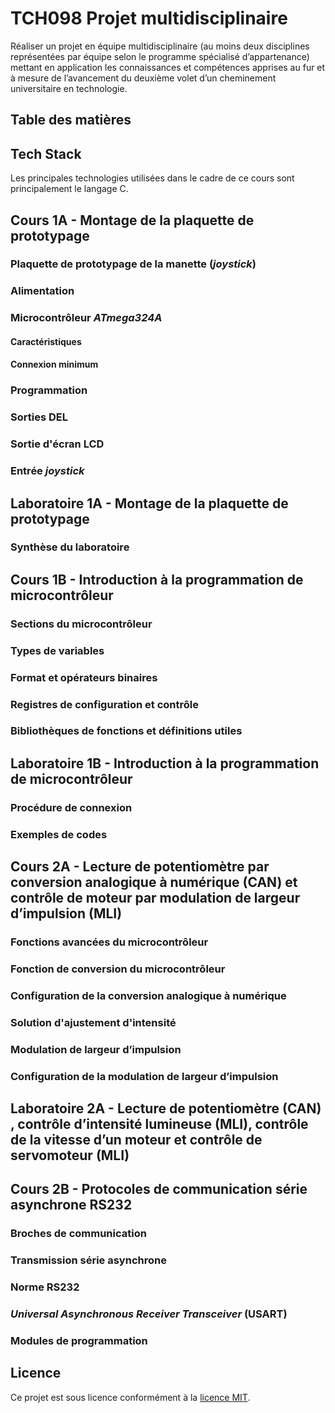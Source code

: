 # TCH098 Projet multidisciplinaire
Réaliser un projet en équipe multidisciplinaire (au moins deux disciplines représentées par équipe selon le programme spécialisé d’appartenance) mettant en application les connaissances et compétences apprises au fur et à mesure de l’avancement du deuxième volet d’un cheminement universitaire en technologie.

## Table des matières

## Tech Stack
Les principales technologies utilisées dans le cadre de ce cours sont principalement le langage C.

## Cours 1A - Montage de la plaquette de prototypage
### Plaquette de prototypage de la manette (_joystick_)

### Alimentation

### Microcontrôleur _ATmega324A_
#### Caractéristiques
#### Connexion minimum

### Programmation

### Sorties DEL

### Sortie d'écran LCD

### Entrée _joystick_

## Laboratoire 1A - Montage de la plaquette de prototypage
### Synthèse du laboratoire

## Cours 1B - Introduction à la programmation de microcontrôleur

### Sections du microcontrôleur


### Types de variables 

### Format et opérateurs binaires

### Registres de configuration et contrôle

### Bibliothèques de fonctions et définitions utiles

## Laboratoire 1B - Introduction à la programmation de microcontrôleur

### Procédure de connexion

### Exemples de codes

## Cours 2A - Lecture de potentiomètre par conversion analogique à numérique (CAN) et contrôle de moteur par modulation de largeur d’impulsion (MLI)

### Fonctions avancées du microcontrôleur

### Fonction de conversion du microcontrôleur

### Configuration de la conversion analogique à numérique

### Solution d'ajustement d'intensité

### Modulation de largeur d’impulsion

### Configuration de la modulation de largeur d’impulsion

## Laboratoire 2A - Lecture de potentiomètre (CAN) , contrôle d’intensité lumineuse (MLI), contrôle de la vitesse d’un moteur et contrôle de servomoteur (MLI)

## Cours 2B - Protocoles de communication série asynchrone RS232

### Broches de communication

### Transmission série asynchrone

### Norme RS232

### _Universal Asynchronous Receiver Transceiver_ (USART)

### Modules de programmation

## Licence
Ce projet est sous licence conformément à la [licence MIT](LICENSE).
